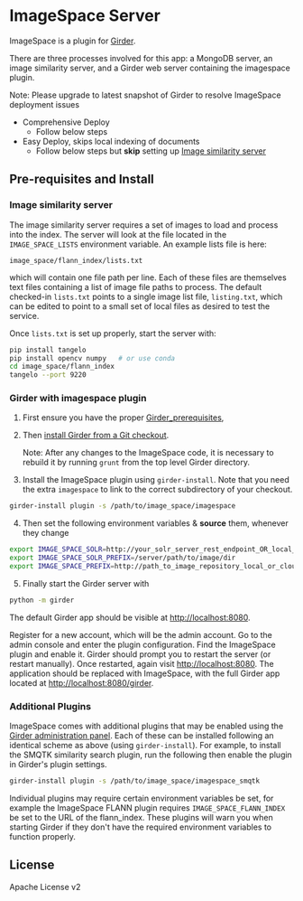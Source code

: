 # ImageSpace Server

ImageSpace is a plugin for [Girder](https://girder.readthedocs.org/en/latest/).

There are three processes involved for this app: a MongoDB server,
an image similarity server,
and a Girder web server containing the imagespace plugin.

Note: Please upgrade to latest snapshot of Girder to resolve ImageSpace deployment issues
- Comprehensive Deploy
  * Follow below steps
- Easy Deploy, skips local indexing of documents
  * Follow below steps but **skip** setting up [Image similarity server](#imageSim)


## Pre-requisites and Install

### <a name="imageSim"></a>Image similarity server

The image similarity server requires a set of images to load and process into the index.
The server will look at the file located in the `IMAGE_SPACE_LISTS` environment variable.
An example lists file is here:
```
image_space/flann_index/lists.txt
```
which will contain one file path per line. Each of these files are themselves text files
containing a list of image file paths to process. The default checked-in `lists.txt` points
to a single image list file, `listing.txt`, which can be edited to point to a small set
of local files as desired to test the service.

Once `lists.txt` is set up properly, start the server with:

```bash
pip install tangelo
pip install opencv numpy   # or use conda
cd image_space/flann_index
tangelo --port 9220
```

### Girder with imagespace plugin

1. First ensure you have the proper [Girder_prerequisites](http://girder.readthedocs.org/en/latest/prerequisites.html),

2. Then [install Girder from a Git checkout](http://girder.readthedocs.org/en/latest/installation.html#install-from-git-checkout).

   Note: After any changes to the ImageSpace code, it is necessary to rebuild it by running `grunt` from the top level Girder directory.

3. Install the ImageSpace plugin using `girder-install`. Note that you need the extra `imagespace` to link to the correct subdirectory of your checkout.
  ```bash
girder-install plugin -s /path/to/image_space/imagespace
```

4. Then set the following environment variables & **source** them, whenever they change
  ```bash
  export IMAGE_SPACE_SOLR=http://your_solr_server_rest_endpoint_OR_local_SolrCoreURLInstance
  export IMAGE_SPACE_SOLR_PREFIX=/server/path/to/image/dir
  export IMAGE_SPACE_PREFIX=http://path_to_image_repository_local_or_cloud
```

5. Finally start the Girder server with
  ```bash
  python -m girder
```

The default Girder app should be visible at [http://localhost:8080](http://localhost:8080).

Register for a new account, which will be the admin account. Go to the admin console and enter the
plugin configuration. Find the ImageSpace plugin and enable it. Girder should prompt you to restart
the server (or restart manually). Once restarted, again visit [http://localhost:8080](http://localhost:8080).
The application should be replaced with ImageSpace, with the full Girder app located at
[http://localhost:8080/girder](http://localhost:8080/girder).

### Additional Plugins
ImageSpace comes with additional plugins that may be enabled using the [Girder administration panel](http://girder.readthedocs.org/en/latest/installation.html#initial-setup). Each of these can be installed following an identical scheme as above (using `girder-install`). For example, to install the SMQTK similarity search plugin, run the following then enable the plugin in Girder's plugin settings.

  ```bash
  girder-install plugin -s /path/to/image_space/imagespace_smqtk
```

Individual plugins may require certain environment variables be set, for example the ImageSpace FLANN plugin requires `IMAGE_SPACE_FLANN_INDEX` be set to the URL of the flann_index. These plugins will warn you when starting Girder if they don't have the required environment variables to function properly.


## License

Apache License v2
